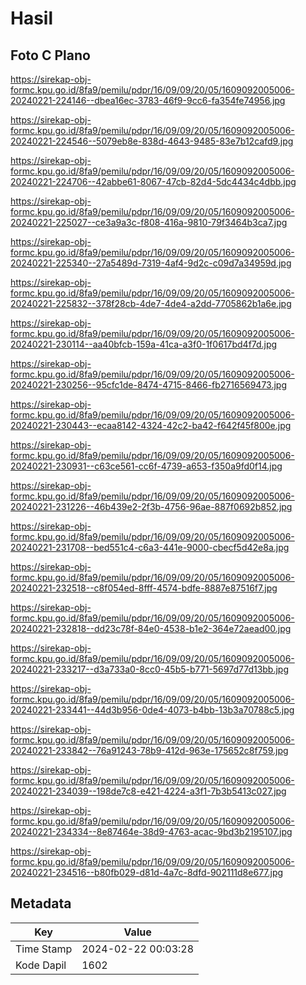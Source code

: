 # Hasil

## Foto C Plano

https://sirekap-obj-formc.kpu.go.id/8fa9/pemilu/pdpr/16/09/09/20/05/1609092005006-20240221-224146--dbea16ec-3783-46f9-9cc6-fa354fe74956.jpg

https://sirekap-obj-formc.kpu.go.id/8fa9/pemilu/pdpr/16/09/09/20/05/1609092005006-20240221-224546--5079eb8e-838d-4643-9485-83e7b12cafd9.jpg

https://sirekap-obj-formc.kpu.go.id/8fa9/pemilu/pdpr/16/09/09/20/05/1609092005006-20240221-224706--42abbe61-8067-47cb-82d4-5dc4434c4dbb.jpg

https://sirekap-obj-formc.kpu.go.id/8fa9/pemilu/pdpr/16/09/09/20/05/1609092005006-20240221-225027--ce3a9a3c-f808-416a-9810-79f3464b3ca7.jpg

https://sirekap-obj-formc.kpu.go.id/8fa9/pemilu/pdpr/16/09/09/20/05/1609092005006-20240221-225340--27a5489d-7319-4af4-9d2c-c09d7a34959d.jpg

https://sirekap-obj-formc.kpu.go.id/8fa9/pemilu/pdpr/16/09/09/20/05/1609092005006-20240221-225832--378f28cb-4de7-4de4-a2dd-7705862b1a6e.jpg

https://sirekap-obj-formc.kpu.go.id/8fa9/pemilu/pdpr/16/09/09/20/05/1609092005006-20240221-230114--aa40bfcb-159a-41ca-a3f0-1f0617bd4f7d.jpg

https://sirekap-obj-formc.kpu.go.id/8fa9/pemilu/pdpr/16/09/09/20/05/1609092005006-20240221-230256--95cfc1de-8474-4715-8466-fb2716569473.jpg

https://sirekap-obj-formc.kpu.go.id/8fa9/pemilu/pdpr/16/09/09/20/05/1609092005006-20240221-230443--ecaa8142-4324-42c2-ba42-f642f45f800e.jpg

https://sirekap-obj-formc.kpu.go.id/8fa9/pemilu/pdpr/16/09/09/20/05/1609092005006-20240221-230931--c63ce561-cc6f-4739-a653-f350a9fd0f14.jpg

https://sirekap-obj-formc.kpu.go.id/8fa9/pemilu/pdpr/16/09/09/20/05/1609092005006-20240221-231226--46b439e2-2f3b-4756-96ae-887f0692b852.jpg

https://sirekap-obj-formc.kpu.go.id/8fa9/pemilu/pdpr/16/09/09/20/05/1609092005006-20240221-231708--bed551c4-c6a3-441e-9000-cbecf5d42e8a.jpg

https://sirekap-obj-formc.kpu.go.id/8fa9/pemilu/pdpr/16/09/09/20/05/1609092005006-20240221-232518--c8f054ed-8fff-4574-bdfe-8887e87516f7.jpg

https://sirekap-obj-formc.kpu.go.id/8fa9/pemilu/pdpr/16/09/09/20/05/1609092005006-20240221-232818--dd23c78f-84e0-4538-b1e2-364e72aead00.jpg

https://sirekap-obj-formc.kpu.go.id/8fa9/pemilu/pdpr/16/09/09/20/05/1609092005006-20240221-233217--d3a733a0-8cc0-45b5-b771-5697d77d13bb.jpg

https://sirekap-obj-formc.kpu.go.id/8fa9/pemilu/pdpr/16/09/09/20/05/1609092005006-20240221-233441--44d3b956-0de4-4073-b4bb-13b3a70788c5.jpg

https://sirekap-obj-formc.kpu.go.id/8fa9/pemilu/pdpr/16/09/09/20/05/1609092005006-20240221-233842--76a91243-78b9-412d-963e-175652c8f759.jpg

https://sirekap-obj-formc.kpu.go.id/8fa9/pemilu/pdpr/16/09/09/20/05/1609092005006-20240221-234039--198de7c8-e421-4224-a3f1-7b3b5413c027.jpg

https://sirekap-obj-formc.kpu.go.id/8fa9/pemilu/pdpr/16/09/09/20/05/1609092005006-20240221-234334--8e87464e-38d9-4763-acac-9bd3b2195107.jpg

https://sirekap-obj-formc.kpu.go.id/8fa9/pemilu/pdpr/16/09/09/20/05/1609092005006-20240221-234516--b80fb029-d81d-4a7c-8dfd-902111d8e677.jpg


## Metadata

| Key        | Value               |
| ---------- | ------------------- |
| Time Stamp | 2024-02-22 00:03:28 |
| Kode Dapil | 1602                |



